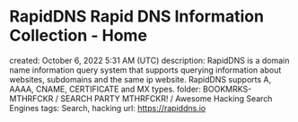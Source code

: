# RapidDNS Rapid DNS Information Collection - Home

created: October 6, 2022 5:31 AM (UTC)
description: RapidDNS is a domain name information query system that supports querying information about websites, subdomains and the same ip website. RapidDNS supports A, AAAA, CNAME, CERTIFICATE and MX  types.
folder: BOOKMRKS-MTHRFCKR / SEARCH PARTY MTHRFCKR! / Awesome Hacking Search Engines
tags: Search, hacking
url: https://rapiddns.io